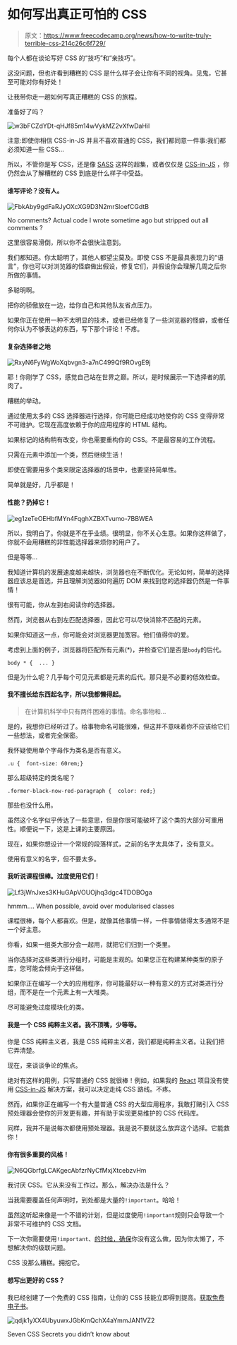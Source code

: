 # 如何写出真正可怕的 CSS

> 原文：<https://www.freecodecamp.org/news/how-to-write-truly-terrible-css-214c26c6f729/>

每个人都在谈论写好 CSS 的“技巧”和“亲技巧”。

这没问题，但也许看到糟糕的 CSS 是什么样子会让你有不同的视角。见鬼，它甚至可能对你有好处！

让我带你走一趟如何写真正糟糕的 CSS 的旅程。

准备好了吗？

![w3bFCZdYDt-qHJf85m14wVykMZ2vXfwDaHil](img/e36cb8b66bbeb1386dddabc09ca54ea3.png)

注意:即使你相信 CSS-in-JS 并且不喜欢普通的 CSS，我们都同意一件事:我们都必须知道一些 CSS…

所以，不管你是写 CSS，还是像 [SASS](https://sass-lang.com) 这样的超集，或者仅仅是 [CSS-in-JS](https://hackernoon.com/all-you-need-to-know-about-css-in-js-984a72d48ebc) ，你仍然会从了解糟糕的 CSS 到底是什么样子中受益。

#### 谁写评论？没有人。

![FbkAby9gdFaRJyOXcXG9D3N2mrSloefCGdtB](img/6e66c4ce8f26c8e7c29f6a33e6c3606b.png)

No comments? Actual code I wrote sometime ago but stripped out all comments ?

这里很容易滑倒，所以你不会很快注意到。

我们都知道。你太聪明了，其他人都望尘莫及。即使 CSS 不是最具表现力的“语言”，你也可以对浏览器的怪癖做出假设，修复它们，并假设你会理解几周之后你所做的事情。

多聪明啊。

把你的骄傲放在一边，给你自己和其他队友省点压力。

如果你正在使用一种不太明显的技术，或者已经修复了一些浏览器的怪癖，或者任何你认为不够表达的东西，写下那个评论！不疼。

#### 复杂选择者之地

![RxyN6FyWgWoXqbvgn3-a7nC499Qf9ROvgE9j](img/5a610efa8d5b1c129a2071d00c998fca.png)

耶！你刚学了 CSS，感觉自己站在世界之巅。所以，是时候展示一下选择者的肌肉了。

糟糕的举动。

通过使用太多的 CSS 选择器进行选择，你可能已经成功地使你的 CSS 变得非常不可维护。它现在高度依赖于你的应用程序的 HTML 结构。

如果标记的结构稍有改变，你也需要重构你的 CSS。不是最容易的工作流程。

只需在元素中添加一个类，然后继续生活！

即使在需要用多个类来限定选择器的场景中，也要坚持简单性。

简单就是好，几乎都是！

#### 性能？扔掉它！

![eg1zeTeOEHbfMYn4FqghXZBXTvumo-7BBWEA](img/09718785cd436125b66b10f7c45e3a39.png)

所以，我明白了。你就是不在乎业绩。很明显，你不关心生意。如果你这样做了，你就不会用糟糕的非性能选择器来烦你的用户了。

但是等等…

我知道计算机的发展速度越来越快，浏览器也在不断优化。无论如何，简单的选择器应该总是首选，并且理解浏览器如何遍历 DOM 来找到您的选择器仍然是一件事情！

很有可能，你从左到右阅读你的选择器。

然而，浏览器从右到左匹配选择器，因此它可以尽快消除不匹配的元素。

如果你知道这一点，你可能会对浏览器更加宽容。他们值得你的爱。

考虑到上面的例子，浏览器将匹配所有元素(*)，并检查它们是否是`body`的后代。

```
body * {  ... } 
```

但是为什么呢？几乎每个可见元素都是元素的后代。那只是不必要的低效检查。

#### 我不擅长给东西起名字，所以我都懒得起。

> 在计算机科学中只有两件困难的事情。命名事物和…

是的，我想你已经听过了。给事物命名可能很难，但这并不意味着你不应该给它们一些想法，或者完全保密。

我怀疑使用单个字母作为类名是否有意义。

```
.u {  font-size: 60rem;}
```

那么超级特定的类名呢？

```
.former-black-now-red-paragraph {  color: red;}
```

那些也没什么用。

虽然这个名字似乎传达了一些意思，但是你很可能破坏了这个类的大部分可重用性。顺便说一下，这是上课的主要原因。

现在，如果你想设计一个常规的段落样式，之前的名字太具体了，没有意义。

使用有意义的名字，但不要太多。

#### 我听说课程很棒。过度使用它们！

![Lf3jWnJxes3KHuGApVOUOjhq3dgc4TDOBOga](img/1a83acb79d802e1f7be0a35924092824.png)

hmmm…. When possible, avoid over modularised classes

课程很棒，每个人都喜欢。但是，就像其他事情一样，一件事情做得太多通常不是一个好主意。

你看，如果一组类大部分会一起用，就把它们归到一个类里。

当你选择对这些类进行分组时，可能是主观的。如果您正在构建某种类型的原子库，您可能会倾向于这样做。

如果你正在编写一个大的应用程序，你可能最好以一种有意义的方式对类进行分组，而不是在一个元素上有一大堆类。

尽可能避免过度模块化的类。

#### 我是一个 CSS 纯粹主义者。我不顶嘴，少等等。

你是 CSS 纯粹主义者，我是 CSS 纯粹主义者，我们都是纯粹主义者。让我们把它弄清楚。

现在，来谈谈争论的焦点。

绝对有这样的用例，只写普通的 CSS 就很棒！例如，如果我的 [React](http://reacts.org) 项目没有使用 [CSS-in-JS](https://hackernoon.com/all-you-need-to-know-about-css-in-js-984a72d48ebc) 解决方案，我可以决定走纯 CSS 路线。不疼。

然而，如果你正在编写一个有大量普通 CSS 的大型应用程序，我敢打赌引入 CSS 预处理器会使你的开发更有趣，并有助于实现更易维护的 CSS 代码库。

同样，我并不是说每次都使用预处理器。我是说不要就这么放弃这个选择。它能救你！

#### 你有很多重要的风格！

![N6QGbrfgLCAKgecAbfzrNyCfMxjXtcebzvHm](img/df22af723c7fb1f98c45c8ee0b6b9c1b.png)

我讨厌 CSS。它从来没有工作过。那么，解决办法是什么？

当我需要覆盖任何声明时，到处都是大量的`!important`。哈哈！

虽然这听起来像是一个不错的计划，但是过度使用`!important`规则只会导致一个非常不可维护的 CSS 文档。

下一次你需要使用`!important`、[的时候，确保](https://css-tricks.com/when-using-important-is-the-right-choice/)你没有这么做，因为你太懒了，不想解决你的级联问题。

CSS 没那么糟糕。拥抱它。

#### 想写出更好的 CSS？

我已经创建了一个免费的 CSS 指南，让你的 CSS 技能立即得到提高。[获取免费电子书](https://pages.convertkit.com/0c2c62e04a/60e5d19f9b)。

![qdjk1yXX4UbyuwxJGbKmQchX4aYmmJAN1VZ2](img/cabcbf57bc1882b5117dac2c5781e83e.png)

Seven CSS Secrets you didn’t know about